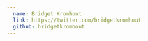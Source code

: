 ```yaml
---
  name: Bridget Kromhout
  link: https://twitter.com/bridgetkromhout
  github: bridgetkromhout
---
```

